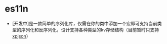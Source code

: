 # es11n

* [开发中]是一款简单的序列化库，仅需在你的类中添加一个宏即可支持当前类型的序列化和反序列化，设计支持各种类型的kv存储结构（目前暂时只支持[xpjson](https://github.com/ez8-co/xpjson)）
